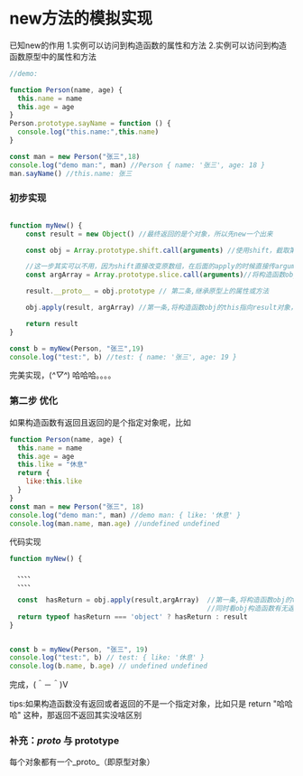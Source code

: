 # new方法的模拟实现

已知new的作用
1.实例可以访问到构造函数的属性和方法
2.实例可以访问到构造函数原型中的属性和方法

```javascript
//demo:

function Person(name, age) {
  this.name = name
  this.age = age
}
Person.prototype.sayName = function () {
  console.log("this.name:",this.name)
}

const man = new Person("张三",18)
console.log("demo man:", man) //Person { name: '张三', age: 18 }
man.sayName() //this.name: 张三

```

### 初步实现

```javascript

function myNew() {
    const result = new Object() //最终返回的是个对象，所以先new一个出来

    const obj = Array.prototype.shift.call(arguments) //使用shift，截取第一个参数，即我们需要的构造函数

    //这一步其实可以不用，因为shift直接改变原数组，在后面的apply的时候直接传arguments即可
    const argArray = Array.prototype.slice.call(arguments)//将构造函数obj的this指向result对象，这样result就可以访问到obj中的属性或方法

    result.__proto__ = obj.prototype // 第二条,继承原型上的属性或方法

    obj.apply(result, argArray) //第一条,将构造函数obj的this指向result对象，这样result就可以访问到obj中的属性或方法

    return result
}

const b = myNew(Person, "张三",19)
console.log("test:", b) //test: { name: '张三', age: 19 }

```
完美实现，(*^▽^*) 哈哈哈。。。。

### 第二步 优化

如果构造函数有返回且返回的是个指定对象呢，比如

```javascript
function Person(name, age) {
  this.name = name
  this.age = age
  this.like = "休息"
  return {
    like:this.like
  }
}
const man = new Person("张三", 18)
console.log("demo man:", man) //demo man: { like: '休息' }
console.log(man.name, man.age) //undefined undefined

```

代码实现
```javascript
function myNew() {

  、、、、
  、、、、

  const  hasReturn = obj.apply(result,argArray)  //第一条,将构造函数obj的this指向result对象，这样result就可以访问到obj中的属性或方法
                                                 //同时看obj构造函数有无返回，且，返回是否为对象，否则，直接返回
  return typeof hasReturn === 'object' ? hasReturn : result
}


const b = myNew(Person, "张三", 19)
console.log("test:", b) // test: { like: '休息' }
console.log(b.name, b.age) // undefined undefined

```
完成，(＾－＾)V

tips:如果构造函数没有返回或者返回的不是一个指定对象，比如只是 return "哈哈哈" 这种，那返回不返回其实没啥区别

### 补充：_proto_ 与 prototype

每个对象都有一个_proto_（即原型对象）

